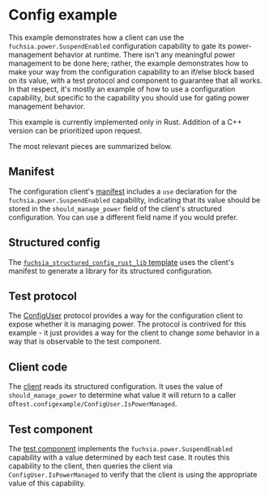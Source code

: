 # Config example

This example demonstrates how a client can use the
`fuchsia.power.SuspendEnabled` configuration capability to gate its
power-management behavior at runtime. There isn't any meaningful power
management to be done here; rather, the example demonstrates how to make your
way from the configuration capability to an if/else block based on its value,
with a test protocol and component to guarantee that all works. In that respect,
it's mostly an example of how to use a configuration capability, but specific to
the capability you should use for gating power management behavior.

This example is currently implemented only in Rust. Addition of a C++ version
can be prioritized upon request.

The most relevant pieces are summarized below.

## Manifest

The configuration client's [manifest](rust/meta/power_config_client.cml)
includes a `use` declaration for the `fuchsia.power.SuspendEnabled` capability,
indicating that its value should be stored in the `should_manage_power` field of
the client's structured configuration. You can use a different field name if
you would prefer.

## Structured config

The [`fuchsia_structured_config_rust_lib` template](rust/BUILD.gn) uses the
client's manifest to generate a library for its structured configuration.

## Test protocol

The [ConfigUser](fidl/configexample.test.fidl) protocol provides a way for the
configuration client to expose whether it is managing power. The protocol is
contrived for this example - it just provides a way for the client to change
*some* behavior in a way that is observable to the test component.

## Client code

The [client](rust/src/power_config_client.rs) reads its structured
configuration. It uses the value of `should_manage_power` to determine what
value it will return to a caller
of`test.configexample/ConfigUser.IsPowerManaged`.

## Test component

The [test component](rust/src/power_config_client_integration_test.rs)
implements the `fuchsia.power.SuspendEnabled` capability with a value determined
by each test case. It routes this capability to the client, then queries the
client via `ConfigUser.IsPowerManaged` to verify that the client is using
the appropriate value of this capability.

